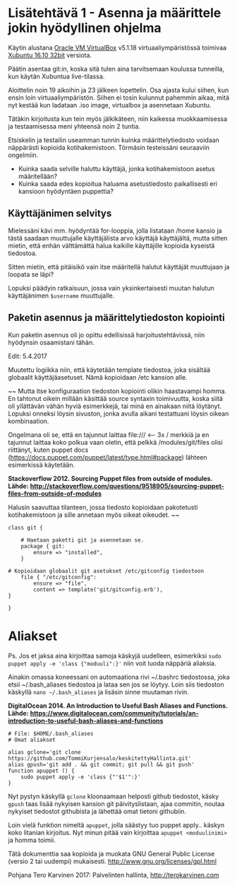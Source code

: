 # Lisätehtävä 1 - Asenna ja määrittele jokin hyödyllinen ohjelma

Käytin alustana [Oracle VM VirtualBox](https://www.virtualbox.org/) v5.1.18 virtuaaliympäristössä toimivaa [Xubuntu 16.10 32bit](http://se.archive.ubuntu.com/mirror/cdimage.ubuntu.com/xubuntu/releases/16.10/release/) versiota.

Päätin asentaa git:in, koska sitä tulen aina tarvitsemaan koulussa tunneilla, kun käytän Xubuntua live-tilassa.

Aloittelin noin 19 aikoihin ja 23 jälkeen lopettelin. Osa ajasta kului siihen, kun ensin loin virtuaaliympäristön. Siihen ei tosin kulunnut pahemmin aikaa, mitä nyt kestää kun ladataan .iso image, virtualbox ja asennetaan Xubuntu.

Tätäkin kirjoitusta kun tein myös jälkikäteen, niin kaikessa muokkaamisessa ja testaamisessa meni yhteensä noin 2 tuntia.

Etsiskelin ja testailin useamman tunnin kuinka määrittelytiedosto voidaan näppärästi kopioida kotihakemistoon. Törmäsin testeissäni seuraaviin ongelmiin.

- Kuinka saada selville haluttu käyttäjä, jonka kotihakemistoon asetus määritellään?
- Kuinka saada edes kopioitua haluama asetustiedosto paikallisesti eri kansioon hyödyntäen puppettia?

## Käyttäjänimen selvitys

Mielessäni kävi mm. hyödyntää for-looppia, jolla listataan /home kansio ja tästä saadaan muuttujalle käyttäjälista arvo käyttäjä käyttäjältä, mutta sitten mietin, että enhän välttämättä halua kaikille käyttäjille kopioida kyseistä tiedostoa.

Sitten mietin, että pitäisikö vain itse määritellä halutut käyttäjät muuttujaan ja loopata se läpi?

Lopuksi päädyin ratkaisuun, jossa vain yksinkertaisesti muutan halutun käyttäjänimen `$username` muuttujalle.

## Paketin asennus ja määrittelytiedoston kopiointi

Kun paketin asennus oli jo opittu edellisissä harjoitustehtävissä, niin hyödynsin osaamistani tähän.

Edit: 5.4.2017

Muutettu logiikka niin, että käytetään template tiedostoa, joka sisältää globaalit käyttäjäasetuset. Nämä kopioidaan /etc kansion alle.

~~
Mutta itse konfiguraation tiedoston kopiointi olikin haastavampi homma. En tahtonut oikein millään käsittää source syntaxin toimivuutta, koska siitä oli yllättävän vähän hyviä esimerkkejä, tai minä en ainakaan niitä löytänyt. Lopuksi onneksi löysin sivuston, jonka avulla aikani testattuani löysin oikean kombinaation.

Ongelmana oli se, että en tajunnut laittaa file:/// <-- 3x / merkkiä ja en tajunnut laittaa koko polkua vaan oletin, että pelkkä /modules/git/files olisi riittänyt, kuten puppet docs (https://docs.puppet.com/puppet/latest/type.html#package) lähteen esimerkissä käytetään.

**Stackoverflow 2012. Sourcing Puppet files from outside of modules. Lähde: http://stackoverflow.com/questions/9518905/sourcing-puppet-files-from-outside-of-modules**

Halusin saavuttaa tilanteen, jossa tiedosto kopioidaan pakotetusti kotihakemistoon ja sille annetaan myös oikeat oikeudet.
~~

```
class git {

	# Haetaan paketti git ja asennetaan se.
	package { git:
		ensure => "installed",
	}

# Kopioidaan globaalit git asetukset /etc/gitconfig tiedostoon
	file { "/etc/gitconfig":
		ensure => "file",
		content => template('git/gitconfig.erb'),
}

}
```

# Aliakset

Ps. Jos et jaksa aina kirjoittaa samoja käskyjä uudelleen, esimerkiksi `sudo puppet apply -e 'class {"moduuli":}'` niin voit luoda näppäriä aliaksia.

Ainakin omassa koneessani on automaationa rivi ~/.bashrc tiedostossa, joka etsii ~/.bash_aliases tiedostoa ja lataa sen jos se löytyy. Loin siis tiedoston käskyllä `nano ~/.bash_aliases` ja lisäsin sinne muutaman rivin.

**DigitalOcean 2014. An Introduction to Useful Bash Aliases and Functions. Lähde: https://www.digitalocean.com/community/tutorials/an-introduction-to-useful-bash-aliases-and-functions**

```
# File: $HOME/.bash_aliases
# Omat aliakset

alias gclone='git clone https://github.com/TommiKurjensalo/keskitettyHallinta.git'
alias gpush='git add . && git commit; git pull && git push'
function apuppet () {
	sudo puppet apply -e 'class {"'$1'":}' 
}
```

Nyt pystyn käskyllä `gclone` kloonaamaan helposti github tiedostot, käsky `gpush` taas lisää nykyisen kansion git päivityslistaan, ajaa commitin, noutaa nykyiset tiedostot githubista ja lähettää omat tietoni githubiin.

Loin vielä funktion nimeltä `apuppet`, jolla säästyy tuo puppet apply.. käskyn koko litanian kirjoitus. Nyt minun pitää vain kirjoittaa `apuppet <moduulinimi>` ja homma toimii.

Tätä dokumenttia saa kopioida ja muokata GNU General Public License (versio 2 tai uudempi) mukaisesti. http://www.gnu.org/licenses/gpl.html

Pohjana Tero Karvinen 2017: Palvelinten hallinta, http://terokarvinen.com
